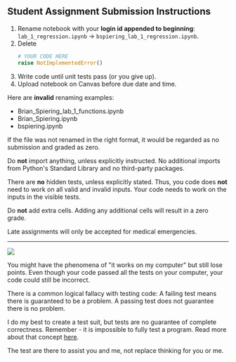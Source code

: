 Student Assignment Submission Instructions
------

1. Rename notebook with your __login id appended to beginning__: `lab_1_regression.ipynb` -> `bspiering_lab_1_regression.ipynb`.
2. Delete
    ```python
    # YOUR CODE HERE
    raise NotImplementedError()
    ```
1. Write code until unit tests pass (or you give up).
1. Upload notebook on Canvas before due date and time.

Here are __invalid__ renaming examples:

- Brian_Spiering_lab_1_functions.ipynb
- Brian_Spiering.ipynb
- bspiering.ipynb

If the file was not renamed in the right format, it would be regarded as no submission and graded as zero.

Do __not__ import anything, unless explicitly instructed. No additional imports from Python's Standard Library and no third-party packages.

There are __no__ hidden tests, unless explicitly stated. Thus, you code does __not__ need to work on all valid and invalid inputs. Your code needs to work on the inputs in the visible tests.

Do __not__ add extra cells. Adding any additional cells will result in a zero grade.

Late assignments will only be accepted for medical emergencies.

------

![](https://www.azquotes.com/picture-quotes/quote-testing-shows-the-presence-not-the-absence-of-bugs-edsger-dijkstra-84-72-89.jpg)

You might have the phenomena of "it works on my computer" but still lose points. Even though your code passed all the tests on your computer, your code could still be incorrect. 

There is a common logical fallacy with testing code: A failing test means there is guaranteed to be a problem. A passing test does not guarantee there is no problem.

I do my best to create a test suit, but tests are no guarantee of complete correctness. Remember - it is impossible to fully test a program. Read more about that concept [here](http://www.testingeducation.org/BBST/foundations/Kaner_impossibility.pdf).

The test are there to assist you and me, not replace thinking for you or me.
